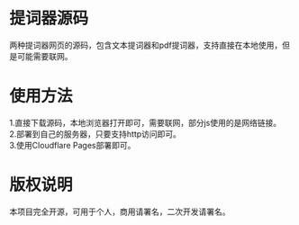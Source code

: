 # 提词器源码
两种提词器网页的源码，包含文本提词器和pdf提词器，支持直接在本地使用，但是可能需要联网。  
  
# 使用方法  
1.直接下载源码，本地浏览器打开即可，需要联网，部分js使用的是网络链接。  
2.部署到自己的服务器，只要支持http访问即可。  
3.使用Cloudflare Pages部署即可。  
  
# 版权说明  
本项目完全开源，可用于个人，商用请署名，二次开发请署名。
